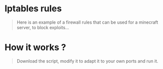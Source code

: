 Iptables rules
============
> Here is an example of a firewall rules that can be used for a minecraft server, to block exploits...

How it works ?
============
> Download the script, modify it to adapt it to your own ports and run it. 
